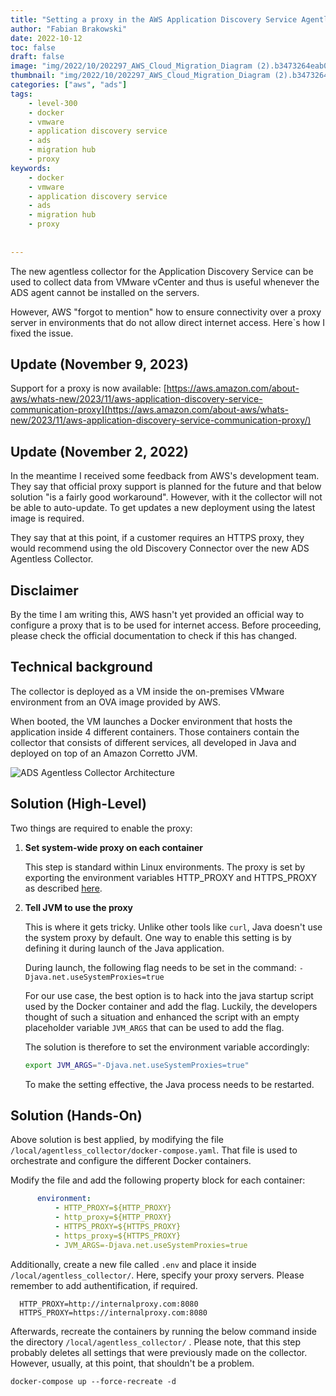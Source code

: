 ```yaml
---
title: "Setting a proxy in the AWS Application Discovery Service Agentless Collector"
author: "Fabian Brakowski"
date: 2022-10-12
toc: false
draft: false
image: "img/2022/10/202297_AWS_Cloud_Migration_Diagram (2).b3473264eab040033ff44cbf9a5743a209c30563.png"
thumbnail: "img/2022/10/202297_AWS_Cloud_Migration_Diagram (2).b3473264eab040033ff44cbf9a5743a209c30563.png"
categories: ["aws", "ads"]
tags: 
    - level-300
    - docker
    - vmware
    - application discovery service
    - ads
    - migration hub
    - proxy
keywords:
    - docker
    - vmware
    - application discovery service
    - ads
    - migration hub
    - proxy
    
    
---
```


The new agentless collector for the Application Discovery Service can be used to collect data from VMware vCenter and thus is useful whenever the ADS agent cannot be installed on the servers.

However, AWS "forgot to mention" how to ensure connectivity over a proxy server in environments that do not allow direct internet access. Here`s how I fixed the issue.

<!--more-->

## Update (November 9, 2023)

Support for a proxy is now available: [https://aws.amazon.com/about-aws/whats-new/2023/11/aws-application-discovery-service-communication-proxy](https://aws.amazon.com/about-aws/whats-new/2023/11/aws-application-discovery-service-communication-proxy/)


## Update (November 2, 2022)

In the meantime I received some feedback from AWS's development team. They say that official proxy support is planned for the future and that below solution "is a fairly good workaround". However, with it the collector will not be able to auto-update. To get updates a new deployment using the latest image is required.

They say that at this point, if a customer requires an HTTPS proxy, they would recommend using the old Discovery Connector over the new ADS Agentless Collector.

## Disclaimer

By the time I am writing this, AWS hasn't yet provided an official way to configure a proxy that is to be used for internet access. Before proceeding, please check the official documentation to check if this has changed.

## Technical background

The collector is deployed as a VM inside the on-premises VMware environment from an OVA image provided by AWS.

When booted, the VM launches a Docker environment that hosts the application inside 4 different containers. Those containers contain the collector that consists of different services, all developed in Java and deployed on top of an Amazon Corretto JVM. 

![ADS Agentless Collector Architecture](/img/2022/10/ads-agentless-collector-docker.png)

## Solution (High-Level)

Two things are required to enable the proxy:

1. **Set system-wide proxy on each container**

    This step is standard within Linux environments. The proxy is set by exporting the environment variables HTTP_PROXY and HTTPS_PROXY as described [here](https://www.shellhacks.com/linux-proxy-server-settings-set-proxy-command-line/). 

2. **Tell JVM to use the proxy**

    This is where it gets tricky. Unlike other tools like ``curl``, Java doesn't use the system proxy by default. One way to enable this setting is by defining it during launch of the Java application. 

    During launch, the following flag needs to be set in the command: ``-Djava.net.useSystemProxies=true``

    For our use case, the best option is to hack into the java startup script used by the Docker container and add the flag. Luckily, the developers thought of such a situation and enhanced the script with an empty placeholder variable ``JVM_ARGS`` that can be used to add the flag.

    The solution is therefore to set the environment variable accordingly:
    ```bash
    export JVM_ARGS="-Djava.net.useSystemProxies=true"
    ```

    To make the setting effective, the Java process needs to be restarted.

  
  ## Solution (Hands-On)

  Above solution is best applied, by modifying the file ``/local/agentless_collector/docker-compose.yaml``. That file is used to orchestrate and configure the different Docker containers.

  Modify the file and add the following property block for each container:
  ```yaml
        environment:
            - HTTP_PROXY=${HTTP_PROXY}
            - http_proxy=${HTTP_PROXY}
            - HTTPS_PROXY=${HTTPS_PROXY}
            - https_proxy=${HTTPS_PROXY}
            - JVM_ARGS=-Djava.net.useSystemProxies=true
  ```

  Additionally, create a new file called ``.env`` and place it inside ``/local/agentless_collector/``. Here, specify your proxy servers. Please remember to add authentification, if required.

  ```env
    HTTP_PROXY=http://internalproxy.com:8080
    HTTPS_PROXY=https://internalproxy.com:8080
  ```

  Afterwards, recreate the containers by running the below command inside the directory ``/local/agentless_collector/`` . Please note, that this step probably deletes all settings that were previously made on the collector. However, usually, at this point, that shouldn't be a problem.

  ``docker-compose up --force-recreate -d``


